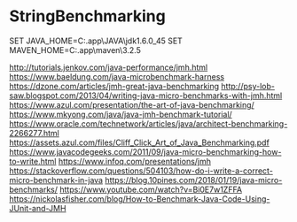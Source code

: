 # StringBenchmarking

SET JAVA_HOME=C:\.app\JAVA\jdk1.6.0_45
SET MAVEN_HOME=C:\.app\maven\3.2.5



http://tutorials.jenkov.com/java-performance/jmh.html
https://www.baeldung.com/java-microbenchmark-harness
https://dzone.com/articles/jmh-great-java-benchmarking
http://psy-lob-saw.blogspot.com/2013/04/writing-java-micro-benchmarks-with-jmh.html
https://www.azul.com/presentation/the-art-of-java-benchmarking/
https://www.mkyong.com/java/java-jmh-benchmark-tutorial/
https://www.oracle.com/technetwork/articles/java/architect-benchmarking-2266277.html
https://assets.azul.com/files/Cliff_Click_Art_of_Java_Benchmarking.pdf
https://www.javacodegeeks.com/2011/09/java-micro-benchmarking-how-to-write.html
https://www.infoq.com/presentations/jmh
https://stackoverflow.com/questions/504103/how-do-i-write-a-correct-micro-benchmark-in-java
https://blog.10pines.com/2018/01/19/java-micro-benchmarks/
https://www.youtube.com/watch?v=Bi0E7w1ZFFA
https://nickolasfisher.com/blog/How-to-Benchmark-Java-Code-Using-JUnit-and-JMH